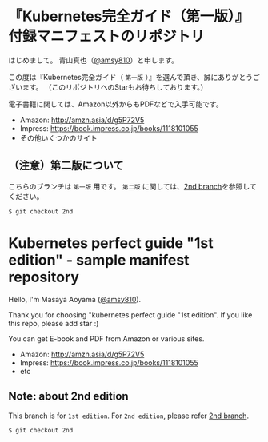 # 『Kubernetes完全ガイド（第一版）』 付録マニフェストのリポジトリ

はじめまして。
青山真也（[@amsy810](https://twitter.com/@amsy810)）と申します。

この度は『Kubernetes完全ガイド（ `第一版` ）』を選んで頂き、誠にありがとうございます。
（このリポジトリへのStarもお待ちしております。）

電子書籍に関しては、Amazon以外からもPDFなどで入手可能です。
* Amazon: http://amzn.asia/d/g5P72V5
* Impress: https://book.impress.co.jp/books/1118101055
* その他いくつかのサイト

## （注意）第二版について

こちらのブランチは `第一版` 用です。
`第二版` に関しては、[2nd branch](https://github.com/MasayaAoyama/kubernetes-perfect-guide/tree/2nd)を参照してください。

```
$ git checkout 2nd
```

# Kubernetes perfect guide "1st edition" - sample manifest repository

Hello, I'm Masaya Aoyama ([@amsy810](https://twitter.com/@amsy810)).

Thank you for choosing "kubernetes perfect guide "1st edition".
If you like this repo, please add star :)

You can get E-book and PDF from Amazon or various sites.
* Amazon: http://amzn.asia/d/g5P72V5
* Impress: https://book.impress.co.jp/books/1118101055
* etc


## Note: about 2nd edition

This branch is for `1st edition`.
For `2nd edition`, please refer [2nd branch](https://github.com/MasayaAoyama/kubernetes-perfect-guide/tree/2nd).

```
$ git checkout 2nd
```
